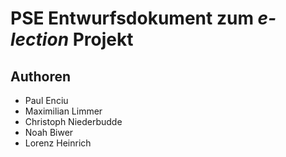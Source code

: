 # PSE Entwurfsdokument zum *e-lection* Projekt

## Authoren
- Paul Enciu
- Maximilian Limmer
- Christoph Niederbudde
- Noah Biwer 
- Lorenz Heinrich
